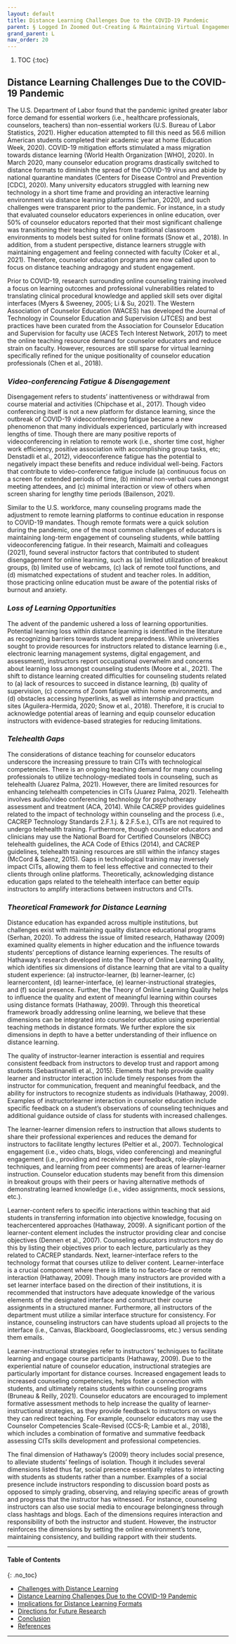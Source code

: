 ```yaml
---
layout: default
title: Distance Learning Challenges Due to the COVID-19 Pandemic
parent: § Logged In Zoomed Out-Creating & Maintaining Virtual Engagement for Counselor Education Students   
grand_parent: L 
nav_order: 20 
---
```

<style>
.dont-break-out {
  /* These are technically the same, but use both */
  overflow-wrap: break-word;
  word-wrap: break-word;

     -ms-word-break: break-all;
  /* This is the dangerous one in WebKit, as it breaks things wherever */
  word-break: break-all;
  /* Instead use this non-standard one: */
  word-break: break-word;
}

.youtube-container {
    position: relative;
    width: 100%;
    height: 0;
    padding-bottom: 56.25%;
}
.youtube-video {
    position: absolute;
    top: 0;
    left: 0;
    width: 100%;
    height: 100%;
}

</style>

<div class="dont-break-out" markdown="1">

1. TOC
{:toc}

## Distance Learning Challenges Due to the COVID-19 Pandemic
The U.S. Department of Labor found that the pandemic ignited greater labor force demand for essential workers (i.e., healthcare professionals, counselors, teachers) than non-essential workers (U.S. Bureau of Labor Statistics, 2021). Higher education attempted to fill this need as 56.6 million American students completed their academic year at home (Education Week, 2020). COVID-19 mitigation efforts stimulated a mass migration towards distance learning (World Health Organization [WHO], 2020). In March 2020, many counselor education programs drastically switched to distance formats to diminish the spread of the COVID-19 virus and abide by national quarantine mandates (Centers for Disease Control and Prevention [CDC], 2020). Many university educators struggled with learning new technology in a short time frame and providing an interactive learning environment via distance learning platforms (Serhan, 2020), and such challenges were transparent prior to the pandemic. For instance, in a study that evaluated counselor educators experiences in online education, over 50% of counselor educators reported that their most significant challenge was transitioning their teaching styles from traditional classroom environments to models best suited for online formats (Snow et al., 2018). In addition, from a student perspective, distance learners struggle with maintaining engagement and feeling connected with faculty (Coker et al., 2021). Therefore, counselor education programs are now called upon to focus on distance teaching andragogy and student engagement.

Prior to COVID-19, research surrounding online counseling training involved a focus on learning outcomes and professional vulnerabilities related to translating clinical procedural knowledge and applied skill sets over digital interfaces (Myers & Sweeney, 2005; Li & Su, 2021). The Western Association of Counselor Education (WACES) has developed the Journal of Technology in Counselor Education and Supervision (JTCES) and best practices have been curated from the Association for Counselor Education and Supervision for faculty use (ACES Tech Interest Network, 2017) to meet the online teaching resource demand for counselor educators and reduce strain on faculty. However, resources are still sparse for virtual learning specifically refined for the unique positionality of counselor education professionals (Chen et al., 2018).

### *Video-conferencing Fatigue & Disengagement*
Disengagement refers to students’ inattentiveness or withdrawal from course material and activities (Chipchase et al., 2017). Though video conferencing itself is not a new platform for distance learning, since the outbreak of COVID-19 videoconferencing fatigue became a new phenomenon that many individuals experienced, particularly with increased lengths of time. Though there are many positive reports of videoconferencing in relation to remote work (i.e., shorter time cost, higher work efficiency, positive association with accomplishing group tasks, etc; Denstadli et al., 2012), videoconference fatigue has the potential to negatively impact these benefits and reduce individual well-being. Factors that contribute to video-conference fatigue include (a) continuous focus on a screen for extended periods of time, (b) minimal non-verbal cues amongst meeting attendees, and (c) minimal interaction or view of others when screen sharing for lengthy time periods (Bailenson, 2021).

Similar to the U.S. workforce, many counseling programs made the adjustment to remote learning platforms to continue education in response to COVID-19 mandates. Though remote formats were a quick solution during the pandemic, one of the most common challenges of educators is maintaining long-term engagement of counseling students, while battling videoconferencing fatigue. In their research, Maimaiti and colleagues (2021), found several instructor factors that contributed to student disengagement for online learning, such as (a) limited utilization of breakout groups, (b) limited use of webcams, (c) lack of remote tool functions, and (d) mismatched expectations of student and teacher roles. In addition, those practicing online education must be aware of the potential risks of burnout and anxiety.

### *Loss of Learning Opportunities*
The advent of the pandemic ushered a loss of learning opportunities. Potential learning loss within distance learning is identified in the literature as recognizing barriers towards student preparedness. While universities sought to provide resources for instructors related to distance learning (i.e., electronic learning management systems, digital engagement, and assessment), instructors report occupational overwhelm and concerns about learning loss amongst counseling students (Moore et al., 2021). The shift to distance learning created difficulties for counseling students related to (a) lack of resources to succeed in distance learning, (b) quality of supervision, (c) concerns of Zoom fatigue within home environments, and (d) obstacles accessing hyperlinks, as well as internship and practicum sites (Aguilera-Hermida, 2020; Snow et al., 2018). Therefore, it is crucial to acknowledge potential areas of learning and equip counselor education instructors with evidence-based strategies for reducing limitations.

### *Telehealth Gaps*
The considerations of distance teaching for counselor educators underscore the increasing pressure to train CITs with technological competencies. There is an ongoing teaching demand for many counseling professionals to utilize technology-mediated tools in counseling, such as telehealth (Juarez Palma, 2021). However, there are limited resources for enhancing telehealth competencies in CITs (Juarez Palma, 2021). Telehealth involves audio/video conferencing technology for psychotherapy assessment and treatment (ACA, 2014). While CACREP provides guidelines related to the impact of technology within counseling and the process (i.e., CACREP Technology Standards 2.F.1.j. & 2.F.5.e.), CITs are not required to undergo telehealth training. Furthermore, though counselor educators and clinicians may use the National Board for Certified Counselors (NBCC) telehealth guidelines, the ACA Code of Ethics (2014), and CACREP guidelines, telehealth training resources are still within the infancy stages (McCord & Saenz, 2015). Gaps in technological training may inversely impact CITs, allowing them to feel less effective and connected to their clients through online platforms. Theoretically, acknowledging distance education gaps related to the telehealth interface can better equip instructors to amplify interactions between instructors and CITs.

### *Theoretical Framework for Distance Learning*
Distance education has expanded across multiple institutions, but challenges exist with maintaining quality distance educational programs (Serhan, 2020). To address the issue of limited research, Hathaway (2009) examined quality elements in higher education and the influence towards students’ perceptions of distance learning experiences. The results of Hathaway’s research developed into the Theory of Online Learning Quality, which identifies six dimensions of distance learning that are vital to a quality student experience: (a) instructor-learner, (b) learner-learner, (c) learnercontent, (d) learner-interface, (e) learner-instructional strategies, and (f) social presence. Further, the Theory of Online Learning Quality helps to influence the quality and extent of meaningful learning within courses using distance formats (Hathaway, 2009). Through this theoretical framework broadly addressing online learning, we believe that these dimensions can be integrated into counselor education using experiential teaching methods in distance formats. We further explore the six dimensions in depth to have a better understanding of their influence on distance learning.

The quality of instructor-learner interaction is essential and requires consistent feedback from instructors to develop trust and rapport among students (Sebastinanelli et al., 2015). Elements that help provide quality learner and instructor interaction include timely responses from the instructor for communication, frequent and meaningful feedback, and the ability for instructors to recognize students as individuals (Hathaway, 2009). Examples of instructorlearner interaction in counselor education include specific feedback on a student’s observations of counseling techniques and additional guidance outside of class for students with increased challenges.

The learner-learner dimension refers to instruction that allows students to share their professional experiences and reduces the demand for instructors to facilitate lengthy lectures (Peltier et al., 2007). Technological engagement (i.e., video chats, blogs, video conferencing) and meaningful engagement (i.e., providing and receiving peer feedback, role-playing techniques, and learning from peer comments) are areas of learner-learner instruction. Counselor education students may benefit from this dimension in breakout groups with their peers or having alternative methods of demonstrating learned knowledge (i.e., video assignments, mock sessions, etc.).

Learner-content refers to specific interactions within teaching that aid students in transferring information into objective knowledge, focusing on teachercentered approaches (Hathaway, 2009). A significant portion of the learner-content element includes the instructor providing clear and concise objectives (Dennen et al., 2007). Counseling educators instructors may do this by listing their objectives prior to each lecture, particularly as they related to CACREP standards. Next, learner-interface refers to the technology format that courses utilize to deliver content. Learner-interface is a crucial component where there is little to no faceto-face or remote interaction (Hathaway, 2009). Though many instructors are provided with a set learner interface based on the direction of their institutions, it is recommended that instructors have adequate knowledge of the various elements of the designated interface and construct their course assignments in a structured manner. Furthermore, all instructors of the department must utilize a similar interface structure for consistency. For instance, counseling instructors can have students upload all projects to the interface (i.e., Canvas, Blackboard, Googleclassrooms, etc.) versus sending them emails.

Learner-instructional strategies refer to instructors’ techniques to facilitate learning and engage course participants (Hathaway, 2009). Due to the experiential nature of counselor education, instructional strategies are particularly important for distance courses. Increased engagement leads to increased counseling competencies, helps foster a connection with students, and ultimately retains students within counseling programs (Bruneau & Reilly, 2021). Counselor educators are encouraged to implement formative assessment methods to help increase the quality of learner-instructional strategies, as they provide feedback to instructors on ways they can redirect teaching. For example, counselor educators may use the Counselor Competencies Scale-Revised (CCS-R; Lambie et al., 2018), which includes a combination of formative and summative feedback assessing CITs skills development and professional competencies.

The final dimension of Hathaway’s (2009) theory includes social presence, to alleviate students’ feelings of isolation. Though it includes several dimensions listed thus far, social presence essentially relates to interacting with students as students rather than a number. Examples of a social presence include instructors responding to discussion board posts as opposed to simply grading, observing, and relaying specific areas of growth and progress that the instructor has witnessed. For instance, counseling instructors can also use social media to encourage belongingness through class hashtags and blogs. Each of the dimensions requires interaction and responsibility of both the instructor and student. However, the instructor reinforces the dimensions by setting the online environment’s tone, maintaining consistency, and building rapport with their students.

***

#### Table of Contents
{: .no_toc}

<ul><li> <a href="/docs/L/Logged-In-Zoomed-Out-Creating-&-Maintaining-Virtual-Engagement-for-Counselor-Education-Students-1/">
Challenges with Distance Learning</a></li><li> <a href="/docs/L/Logged-In-Zoomed-Out-Creating-&-Maintaining-Virtual-Engagement-for-Counselor-Education-Students-2/">
Distance Learning Challenges Due to the COVID-19 Pandemic</a></li><li> <a href="/docs/L/Logged-In-Zoomed-Out-Creating-&-Maintaining-Virtual-Engagement-for-Counselor-Education-Students-3/">
Implications for Distance Learning Formats</a></li><li> <a href="/docs/L/Logged-In-Zoomed-Out-Creating-&-Maintaining-Virtual-Engagement-for-Counselor-Education-Students-4/">
Directions for Future Research</a></li><li> <a href="/docs/L/Logged-In-Zoomed-Out-Creating-&-Maintaining-Virtual-Engagement-for-Counselor-Education-Students-5/">
Conclusion</a></li><li> <a href="/docs/L/Logged-In-Zoomed-Out-Creating-&-Maintaining-Virtual-Engagement-for-Counselor-Education-Students-6/">
References</a></li></ul>

***

</div>
